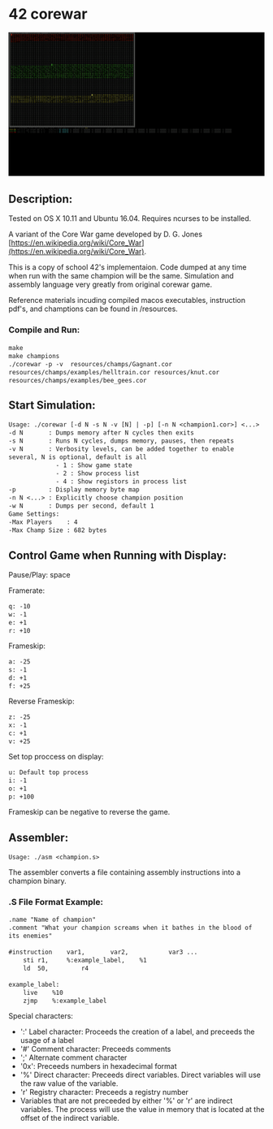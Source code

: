 # 42 corewar

![screenshot](/resources/screenshots/corewar1.gif)

## Description:

Tested on OS X 10.11 and Ubuntu 16.04. Requires ncurses to be installed.

A variant of the Core War game developed by D. G. Jones [https://en.wikipedia.org/wiki/Core_War](https://en.wikipedia.org/wiki/Core_War).

This is a copy of school 42's implementaion. Code dumped at any time when run with the same champion will be the same. Simulation and assembly language very greatly from original corewar game.

Reference materials incuding compiled macos executables, instruction pdf's, and champtions can be found in /resources.

### Compile and Run:

```
make
make champions
./corewar -p -v  resources/champs/Gagnant.cor resources/champs/examples/helltrain.cor resources/knut.cor resources/champs/examples/bee_gees.cor
```
## Start Simulation:

```
Usage: ./corewar [-d N -s N -v [N] | -p] [-n N <champion1.cor>] <...>
-d N       : Dumps memory after N cycles then exits
-s N       : Runs N cycles, dumps memory, pauses, then repeats
-v N       : Verbosity levels, can be added together to enable several, N is optional, default is all
             - 1 : Show game state
             - 2 : Show process list
             - 4 : Show registors in process list
-p         : Display memory byte map
-n N <...> : Explicitly choose champion position
-w N       : Dumps per second, default 1
Game Settings:
-Max Players    : 4
-Max Champ Size : 682 bytes
```

## Control Game when Running with Display:

Pause/Play: space

Framerate:

	q: -10
	w: -1
	e: +1
	r: +10

Frameskip:

	a: -25
	s: -1
	d: +1
	f: +25

Reverse Frameskip:
    
	z: -25
	x: -1
	c: +1
	v: +25

Set top proccess on display:

	u: Default top process
	i: -1
	o: +1
	p: +100

Frameskip can be negative to reverse the game.

## Assembler:

	Usage: ./asm <champion.s>
    
   The assembler converts a file containing assembly instructions into a champion binary.

###	.S File Format Example:

	.name "Name of champion"
    .comment "What your champion screams when it bathes in the blood of its enemies"   
 
    #instruction	var1,		var2,			var3 ...
    	sti	r1,		%:example_label,	%1
    	ld	50, 		r4
            
    example_label:
    	live	%10
 		zjmp	%:example_label
 
 Special characters:
* ':' Label character: Proceeds the creation of a label, and preceeds the usage of a label
* '#' Comment character: Preceeds comments
* ';' Alternate comment character
* '0x': Preceeds numbers in hexadecimal format
* '%' Direct character: Preceeds direct variables. Direct variables will use the raw value of the variable.
* 'r' Registry character: Preceeds a registry number
* Variables that are not preceeded by either '%' or 'r' are indirect variables. The process will use the value in memory that is located at the offset of the indirect variable.
